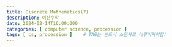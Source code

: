 ```yaml
---
title: Discrete Mathematics(7)
description: 이산수학
date: 2024-02-14T16:00:000
categories: [ computer science, procession ]
tags: [ cs, procession ]    # TAG는 반드시 소문자로 이루어져야함!
---
```

